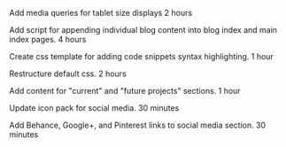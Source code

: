 Add media queries for tablet size displays
2 hours

Add script for appending individual blog content into blog index and main index pages.
4 hours

Create css template for adding code snippets syntax highlighting.
1 hour

Restructure default css.
2 hours

Add content for "current" and "future projects" sections.
1 hour

Update icon pack for social media.
30 minutes

Add Behance, Google+, and Pinterest links to social media section.
30 minutes


